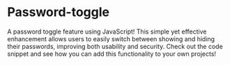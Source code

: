 # Password-toggle
A password toggle feature using JavaScript! This simple yet effective enhancement allows users to easily switch between showing and hiding their passwords, improving both usability and security. Check out the code snippet and see how you can add this functionality to your own projects!
